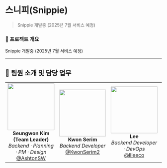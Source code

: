 # 스니피(Snippie)

> Snippie 개발중 (2025년 7월 서비스 예정)

### 📌 프로젝트 개요
Snippie 개발중 (2025년 7월 서비스 예정)

---

## 👥 팀원 소개 및 담당 업무

|  |  |  |  |
|:--:|:--:|:--:|:--:|
| <img src="https://github.com/AshtonSW.png" width="150"/> <br> **Seungwon Kim (Team Leader)** <br> *Backend · Planning · PM · Design* <br> [@AshtonSW](https://github.com/AshtonSW) | <img src="https://github.com/KwonSerim2.png" width="150"/> <br> **Kwon Serim** <br> *Backend Developer* <br> [@KwonSerim2](https://github.com/KwonSerim2) | <img src="https://github.com/llleeco.png" width="150"/> <br> **Lee** <br> *Backend Developer · DevOps* <br> [@llleeco](https://github.com/llleeco) | <img src="https://github.com/YSW2.png" width="150"/> <br> **YSW2** <br> *Frontend Developer* <br> [@YSW2](https://github.com/YSW2) |
